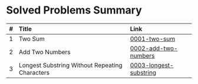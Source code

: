 # Solved Problems Summary

| # | Title | Link |
|--:|:------|:-----|
| 1 | Two Sum | [0001-two-sum](./0001-two-sum/) |
| 2 | Add Two Numbers | [0002-add-two-numbers](./0002-add-two-numbers/) |
| 3 | Longest Substring Without Repeating Characters | [0003-longest-substring](./0003-longest-substring/) |
